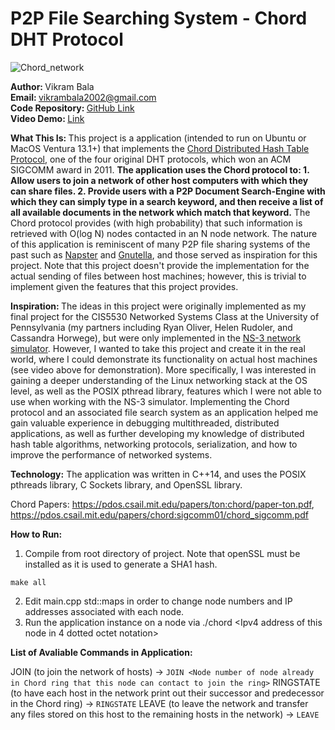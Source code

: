 # P2P File Searching System - Chord DHT Protocol
![Chord_network](https://github.com/vbala29/Chord-P2P-File-Searching/assets/56012430/f02f7dc5-02bb-4e27-8f2a-35c1b899f9b8)

<b> Author:  </b> Vikram Bala <br>
<b>Email: </b> vikrambala2002@gmail.com <br>
<b>Code Repository: </b> [GitHub Link](https://github.com/vbala29/Chord-P2P-File-Sharing) <br>
<b> Video Demo: </b> [Link](https://drive.google.com/file/d/11L2ebeiGS6fNdVGmQE208krWLMUKk6f2/view?usp=sharing) <br>

<b> What This Is: </b> This project is a application (intended to run on Ubuntu or MacOS Ventura 13.1+) that implements the [Chord Distributed Hash Table Protocol](https://pdos.csail.mit.edu/papers/ton:chord/paper-ton.pdf), one of the four original DHT protocols, which won an ACM SIGCOMM award in 2011. <b>The application uses the Chord protocol to: 1. Allow users to join a network of other host computers with which they can share files. 2. Provide users with a P2P Document Search-Engine with which they can simply type in a search keyword, and then receive a list of all available documents in the network which match that keyword.</b> The Chord protocol provides (with high probability) that such information is retrieved with O(log N) nodes contacted in an N node network. The nature of this application is reminiscent of many P2P file sharing systems of the past such as [Napster](https://en.wikipedia.org/wiki/Napster) and [Gnutella](https://en.wikipedia.org/wiki/Gnutella), and those served as inspiration for this project. Note that this project doesn't provide the implementation for the actual sending of files between host machines; however, this is trivial to implement given the features that this project provides.

<b> Inspiration: </b> The ideas in this project were originally implemented as my final project for the CIS5530 Networked Systems Class at the University of Pennsylvania (my partners including Ryan Oliver, Helen Rudoler, and Cassandra Horwege), but were only implemented in the [NS-3 network simulator](https://www.nsnam.org). However, I wanted to take this project and create it in the real world, where I could demonstrate its functionality on actual host machines (see video above for demonstration). More specifically, I was interested in gaining a deeper understanding of the Linux networking stack at the OS level, as well as the POSIX pthread library, features which I were not able to use when working with the NS-3 simulator. Implementing the Chord protocol and an associated file search system as an application helped me gain valuable experience in debugging multithreaded, distributed applications, as well as further developing my knowledge of distributed hash table algorithms, networking protocols, serialization, and how to improve the performance of networked systems. 

<b>Technology:</b> The application was written in C++14, and uses the POSIX pthreads library, C Sockets library, and OpenSSL library.

Chord Papers: https://pdos.csail.mit.edu/papers/ton:chord/paper-ton.pdf, https://pdos.csail.mit.edu/papers/chord:sigcomm01/chord_sigcomm.pdf

<b> How to Run: </b>  <br>
1. Compile from root directory of project. Note that openSSL must be installed as it is used to generate a SHA1 hash.
```
make all
```
2. Edit main.cpp std::maps in order to change node numbers and IP addresses associated with each node.
3. Run the application instance on a node via ./chord <Ipv4 address of this node in 4 dotted octet notation> <node number>

<b> List of Avaliable Commands in Application: </b>  <br>

JOIN (to join the network of hosts) -> ```JOIN <Node number of node already in Chord ring that this node can contact to join the ring>```
RINGSTATE (to have each host in the network print out their successor and predecessor in the Chord ring) -> ```RINGSTATE```
LEAVE (to leave the network and transfer any files stored on this host to the remaining hosts in the network) -> ```LEAVE```
